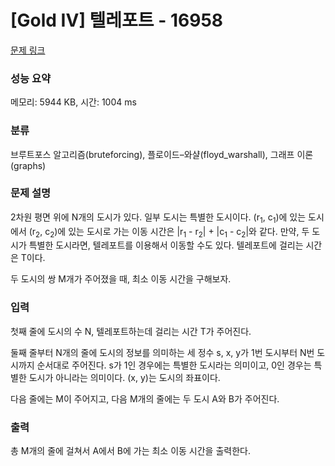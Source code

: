 # [Gold IV] 텔레포트 - 16958 

[문제 링크](https://www.acmicpc.net/problem/16958) 

### 성능 요약

메모리: 5944 KB, 시간: 1004 ms

### 분류

브루트포스 알고리즘(bruteforcing), 플로이드–와샬(floyd_warshall), 그래프 이론(graphs)

### 문제 설명

<p>2차원 평면 위에 N개의 도시가 있다. 일부 도시는 특별한 도시이다. (r<sub>1</sub>, c<sub>1</sub>)에 있는 도시에서 (r<sub>2</sub>, c<sub>2</sub>)에 있는 도시로 가는 이동 시간은 |r<sub>1</sub> - r<sub>2</sub>| + |c<sub>1</sub> - c<sub>2</sub>|와 같다. 만약, 두 도시가 특별한 도시라면, 텔레포트를 이용해서 이동할 수도 있다. 텔레포트에 걸리는 시간은 T이다.</p>

<p>두 도시의 쌍 M개가 주어졌을 때, 최소 이동 시간을 구해보자.</p>

### 입력 

 <p>첫째 줄에 도시의 수 N, 텔레포트하는데 걸리는 시간 T가 주어진다.</p>

<p>둘째 줄부터 N개의 줄에 도시의 정보를 의미하는 세 정수 s, x, y가 1번 도시부터 N번 도시까지 순서대로 주어진다. s가 1인 경우에는 특별한 도시라는 의미이고, 0인 경우는 특별한 도시가 아니라는 의미이다. (x, y)는 도시의 좌표이다.</p>

<p>다음 줄에는 M이 주어지고, 다음 M개의 줄에는 두 도시 A와 B가 주어진다. </p>

### 출력 

 <p>총 M개의 줄에 걸쳐서 A에서 B에 가는 최소 이동 시간을 출력한다.</p>

